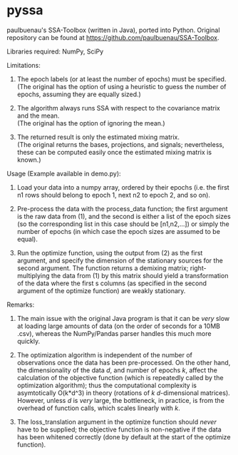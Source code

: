 # pyssa
paulbuenau's SSA-Toolbox (written in Java), ported into Python. Original repository can be found at https://github.com/paulbuenau/SSA-Toolbox.

Libraries required: NumPy, SciPy

Limitations:

1. The epoch labels (or at least the number of epochs) must be specified.  
  (The original has the option of using a heuristic to guess the number of epochs, assuming they are equally sized.)

2. The algorithm always runs SSA with respect to the covariance matrix and the mean.  
  (The original has the option of ignoring the mean.)

3. The returned result is only the estimated mixing matrix.  
  (The original returns the bases, projections, and signals; nevertheless, these can be computed easily once the estimated mixing matrix is known.)

Usage (Example available in demo.py):

1. Load your data into a numpy array, ordered by their epochs (i.e. the first n1 rows should belong to epoch 1, next n2 to epoch 2, and so on).

2. Pre-process the data with the process_data function; the first argument is the raw data from (1), and the second is either a list of the epoch sizes (so the corresponding list in this case should be [n1,n2,...]) or simply the number of epochs (in which case the epoch sizes are assumed to be equal).

3. Run the optimize function, using the output from (2) as the first argument, and specify the dimension of the stationary sources for the second argument. The function returns a demixing matrix; right-multiplying the data from (1) by this matrix should yield a transformation of the data where the first s columns (as specified in the second argument of the optimize function) are weakly stationary.

Remarks:

1. The main issue with the original Java program is that it can be *very* slow at loading large amounts of data (on the order of seconds for a 10MB .csv), whereas the NumPy/Pandas parser handles this much more quickly.

2. The optimization algorithm is independent of the number of observations once the data has been pre-processed. On the other hand, the dimensionality of the data *d*, and number of epochs *k*, affect the calculation of the objective function (which is repeatedly called by the optimization algorithm); thus the computational complexity is asymtotically O(k\*d^3) in theory (rotations of *k* *d*-dimensional matrices). However, unless *d* is *very* large, the bottleneck, in practice, is from the overhead of function calls, which scales linearly with *k*.

3. The loss_translation argument in the optimize function should *never* have to be supplied; the objective function is non-negative if the data has been whitened correctly (done by default at the start of the optimize function).
